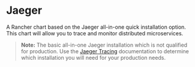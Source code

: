 # Jaeger

A Rancher chart based on the Jaeger all-in-one quick installation option. This chart will allow you to trace and monitor distributed microservices.

> **Note:** The basic all-in-one Jaeger installation which is not qualified for production. Use the [Jaeger Tracing](https://www.jaegertracing.io) documentation to determine which installation you will need for your production needs.
